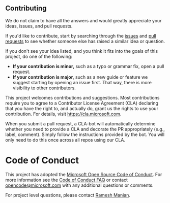 
## Contributing

We do not claim to have all the answers and would greatly appreciate your ideas, issues, and pull requests. 

If you'd like to contribute, start by searching through the [issues](https://github.com/microsoft/EmbeddedChat/issues) and [pull requests](https://github.com/microsoft/EmbeddedChat/pulls) to see whether someone else has raised a similar idea or question.

If you don't see your idea listed, and you think it fits into the goals of this project, do one of the following:
* **If your contribution is minor,** such as a typo or grammar fix, open a pull request.
* **If your contribution is major,** such as a new guide or feature we suggest starting by opening an issue first. That way, there is more visibility to other contributors.

This project welcomes contributions and suggestions. Most contributions require you to agree to a
Contributor License Agreement (CLA) declaring that you have the right to, and actually do, grant us
the rights to use your contribution. For details, visit https://cla.microsoft.com.

When you submit a pull request, a CLA-bot will automatically determine whether you need to provide
a CLA and decorate the PR appropriately (e.g., label, comment). Simply follow the instructions
provided by the bot. You will only need to do this once across all repos using our CLA.

# Code of Conduct

This project has adopted the [Microsoft Open Source Code of Conduct](https://opensource.microsoft.com/codeofconduct/).
For more information see the [Code of Conduct FAQ](https://opensource.microsoft.com/codeofconduct/faq/) or
contact [opencode@microsoft.com](mailto:opencode@microsoft.com) with any additional questions or comments.

For project level questions, please contact [Ramesh Manian](mailto:raramasu@microsoft.com).
